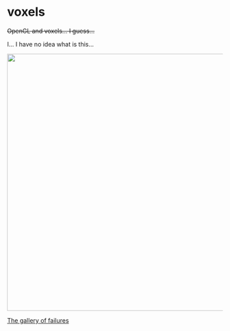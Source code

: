 # voxels
~~OpenGL and voxels... I guess...~~

I... I have no idea what is this...

<img src=https://i.imgur.com/GF36RdJ.png width=600px></img>

[The gallery of failures](https://imgur.com/a/xWgLXV2)
